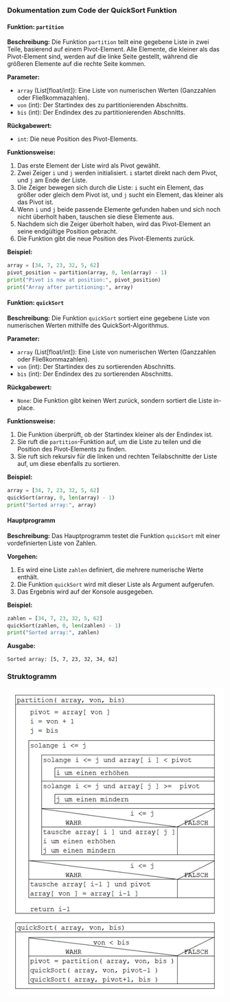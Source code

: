 ### Dokumentation zum Code der QuickSort Funktion

#### Funktion: `partition`

**Beschreibung:**
Die Funktion `partition` teilt eine gegebene Liste in zwei Teile, basierend auf einem Pivot-Element. Alle Elemente, die kleiner als das Pivot-Element sind, werden auf die linke Seite gestellt, während die größeren Elemente auf die rechte Seite kommen.

**Parameter:**
- `array` (List[float/int]): Eine Liste von numerischen Werten (Ganzzahlen oder Fließkommazahlen).
- `von` (int): Der Startindex des zu partitionierenden Abschnitts.
- `bis` (int): Der Endindex des zu partitionierenden Abschnitts.

**Rückgabewert:**
- `int`: Die neue Position des Pivot-Elements.

**Funktionsweise:**
1. Das erste Element der Liste wird als Pivot gewählt.
2. Zwei Zeiger `i` und `j` werden initialisiert. `i` startet direkt nach dem Pivot, und `j` am Ende der Liste.
3. Die Zeiger bewegen sich durch die Liste: `i` sucht ein Element, das größer oder gleich dem Pivot ist, und `j` sucht ein Element, das kleiner als das Pivot ist.
4. Wenn `i` und `j` beide passende Elemente gefunden haben und sich noch nicht überholt haben, tauschen sie diese Elemente aus.
5. Nachdem sich die Zeiger überholt haben, wird das Pivot-Element an seine endgültige Position gebracht.
6. Die Funktion gibt die neue Position des Pivot-Elements zurück.

**Beispiel:**
```python
array = [34, 7, 23, 32, 5, 62]
pivot_position = partition(array, 0, len(array) - 1)
print("Pivot is now at position:", pivot_position)
print("Array after partitioning:", array)
```

#### Funktion: `quickSort`

**Beschreibung:**
Die Funktion `quickSort` sortiert eine gegebene Liste von numerischen Werten mithilfe des QuickSort-Algorithmus.

**Parameter:**
- `array` (List[float/int]): Eine Liste von numerischen Werten (Ganzzahlen oder Fließkommazahlen).
- `von` (int): Der Startindex des zu sortierenden Abschnitts.
- `bis` (int): Der Endindex des zu sortierenden Abschnitts.

**Rückgabewert:**
- `None`: Die Funktion gibt keinen Wert zurück, sondern sortiert die Liste in-place.

**Funktionsweise:**
1. Die Funktion überprüft, ob der Startindex kleiner als der Endindex ist.
2. Sie ruft die `partition`-Funktion auf, um die Liste zu teilen und die Position des Pivot-Elements zu finden.
3. Sie ruft sich rekursiv für die linken und rechten Teilabschnitte der Liste auf, um diese ebenfalls zu sortieren.

**Beispiel:**
```python
array = [34, 7, 23, 32, 5, 62]
quickSort(array, 0, len(array) - 1)
print("Sorted array:", array)
```

#### Hauptprogramm

**Beschreibung:**
Das Hauptprogramm testet die Funktion `quickSort` mit einer vordefinierten Liste von Zahlen.

**Vorgehen:**
1. Es wird eine Liste `zahlen` definiert, die mehrere numerische Werte enthält.
2. Die Funktion `quickSort` wird mit dieser Liste als Argument aufgerufen.
3. Das Ergebnis wird auf der Konsole ausgegeben.

**Beispiel:**
```python
zahlen = [34, 7, 23, 32, 5, 62]
quickSort(zahlen, 0, len(zahlen) - 1)
print("Sorted array:", zahlen)
```

**Ausgabe:**
```
Sorted array: [5, 7, 23, 32, 34, 62]
```

### Struktogramm
![QuickSort Struktogramm](https://github.com/antoniiAdamovych/python-projekt/blob/main/bilder/Sort.png)
